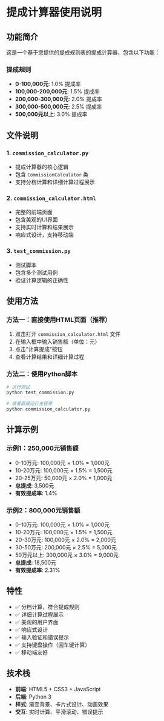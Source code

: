 # 提成计算器使用说明

## 功能简介

这是一个基于您提供的提成规则表的提成计算器，包含以下功能：

### 提成规则
- **0-100,000元**: 1.0% 提成率
- **100,000-200,000元**: 1.5% 提成率  
- **200,000-300,000元**: 2.0% 提成率
- **300,000-500,000元**: 2.5% 提成率
- **500,000元以上**: 3.0% 提成率

## 文件说明

### 1. `commission_calculator.py`
- 提成计算器的核心逻辑
- 包含 `CommissionCalculator` 类
- 支持分档计算和详细计算过程展示

### 2. `commission_calculator.html`
- 完整的前端页面
- 包含美观的UI界面
- 支持实时计算和结果展示
- 响应式设计，支持移动端

### 3. `test_commission.py`
- 测试脚本
- 包含多个测试用例
- 验证计算逻辑的正确性

## 使用方法

### 方法一：直接使用HTML页面（推荐）
1. 双击打开 `commission_calculator.html` 文件
2. 在输入框中输入销售额（单位：元）
3. 点击"计算提成"按钮
4. 查看计算结果和详细计算过程

### 方法二：使用Python脚本
```bash
# 运行测试
python test_commission.py

# 或者直接运行主程序
python commission_calculator.py
```

## 计算示例

### 示例1：250,000元销售额
- 0-10万元: 100,000元 × 1.0% = 1,000元
- 10-20万元: 100,000元 × 1.5% = 1,500元  
- 20-25万元: 50,000元 × 2.0% = 1,000元
- **总提成**: 3,500元
- **有效提成率**: 1.4%

### 示例2：800,000元销售额
- 0-10万元: 100,000元 × 1.0% = 1,000元
- 10-20万元: 100,000元 × 1.5% = 1,500元
- 20-30万元: 100,000元 × 2.0% = 2,000元
- 30-50万元: 200,000元 × 2.5% = 5,000元
- 50万元以上: 300,000元 × 3.0% = 9,000元
- **总提成**: 18,500元
- **有效提成率**: 2.31%

## 特性

- ✅ 分档计算，符合提成规则
- ✅ 详细计算过程展示
- ✅ 美观的用户界面
- ✅ 响应式设计
- ✅ 输入验证和错误提示
- ✅ 支持键盘操作（回车键计算）
- ✅ 移动端友好

## 技术栈

- **前端**: HTML5 + CSS3 + JavaScript
- **后端**: Python 3
- **样式**: 渐变背景、卡片式设计、动画效果
- **交互**: 实时计算、平滑滚动、错误提示
